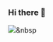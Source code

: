 ### Hi there 👋

<img src="https://img.shields.io/badge/Python-3766AB?style=flat-square&logo=Python&logoColor=white"></a>&nbsp 

<!--
**AndrewYB-1997/AndrewYB-1997** is a ✨ _special_ ✨ repository because its `README.md` (this file) appears on your GitHub profile.

Here are some ideas to get you started:

- 🔭 I’m currently working on ...
- 🌱 I’m currently learning ...
- 👯 I’m looking to collaborate on ...
- 🤔 I’m looking for help with ...
- 💬 Ask me about ...
- 📫 How to reach me: ...
- 😄 Pronouns: ...
- ⚡ Fun fact: ...
-->

